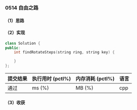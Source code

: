 ### 0514 自由之路

#### （1）思路

#### （2）实现

```cpp
class Solution {
public:
    int findRotateSteps(string ring, string key) {

    }
};
```

| 提交结果 | 执行用时 (pctl%) | 内存消耗 (pctl%) | 语言 |
|:---------|:-----------------|:-----------------|:-----|
| 通过     |  ms (%)   |  MB (%)  | cpp  |

#### （3）收获
